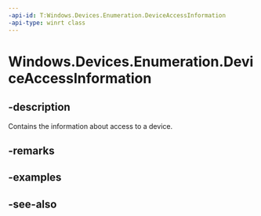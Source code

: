 ----api-id: T:Windows.Devices.Enumeration.DeviceAccessInformation
-api-type: winrt class
---<!-- Class syntax.public class DeviceAccessInformation : Windows.Devices.Enumeration.IDeviceAccessInformation--># Windows.Devices.Enumeration.DeviceAccessInformation## -descriptionContains the information about access to a device.## -remarks<!-- <rem>TODO: Document how the developer can obtain this class object, and add or update retriever elements as necessary.</rem>-->## -examples## -see-also